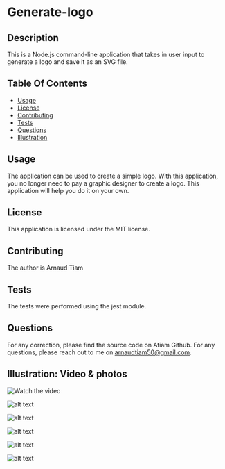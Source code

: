 # Generate-logo

## Description
This is a Node.js command-line application that takes in user input to generate a logo and save it as an SVG file.

## Table Of Contents
- [Usage](#usage)
- [License](#License)
- [Contributing](#contributing)
- [Tests](#tests)
- [Questions](#Questions)
- [Illustration](#Illustration)

## Usage
The application can be used to create a simple logo.
With this application, you no longer need to pay a graphic designer to create a logo.
This application will help you do it on your own.

## License
This application is licensed under the MIT license.

## Contributing
The author is Arnaud Tiam

## Tests
The tests were performed using the jest module.


## Questions
For any correction, please find the source code on Atiam Github. For any questions, please reach out to me on arnaudtiam50@gmail.com.


## Illustration: Video & photos

![Watch the video](https://github.com/JescelJames/svg-logo-maker/assets/105643185/8a1e60ba-76b7-43f7-b263-834738c56830)


![alt text](https://github.com/Atiam/SVG-logo-Generator_-Arnaud-Tiam/blob/main/assets/image_video/testing.png)

![alt text](https://github.com/Atiam/SVG-logo-Generator_-Arnaud-Tiam/blob/main/assets/image_video/command_line.png)

![alt text](https://github.com/Atiam/SVG-logo-Generator_-Arnaud-Tiam/blob/main/assets/image_video/circle_svg_logo.png)

![alt text](https://github.com/Atiam/SVG-logo-Generator_-Arnaud-Tiam/blob/main/assets/image_video/Triangle_svg_logo.png)

![alt text](https://github.com/Atiam/SVG-logo-Generator_-Arnaud-Tiam/blob/main/assets/image_video/square.png)

